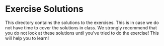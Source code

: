 # Exercise Solutions

This directory contains the solutions to the exercises. This is in case we do not have time to cover the solutions in class. We strongly recommend that you do not look at these solutions until you've tried to do the exercise! This will help you to learn!